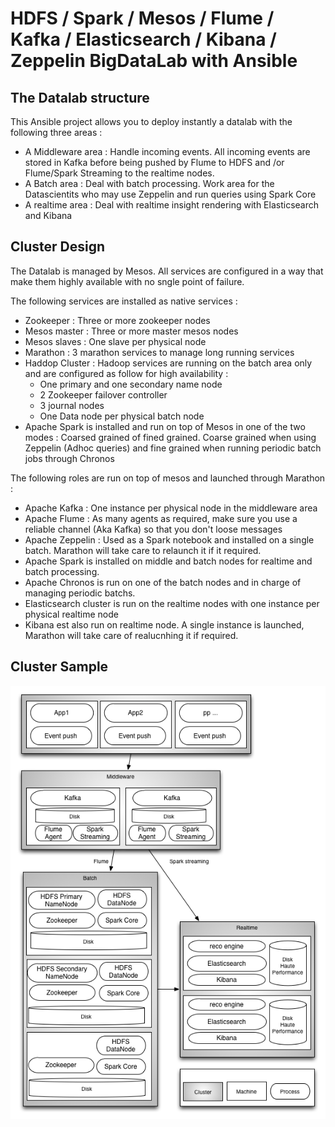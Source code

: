 # HDFS / Spark / Mesos / Flume / Kafka / Elasticsearch / Kibana / Zeppelin BigDataLab with Ansible

## The Datalab structure
This Ansible project allows you to deploy instantly a datalab with the following three areas :

- A Middleware area : Handle incoming events. All incoming events are stored in Kafka before being pushed by Flume to HDFS and /or Flume/Spark Streaming to the realtime nodes.
- A Batch area : Deal with batch processing. Work area for the Datascientits who may use Zeppelin and run queries using Spark Core
- A realtime area : Deal with realtime insight rendering with Elasticsearch and Kibana

## Cluster Design
The Datalab is managed by Mesos. All services are configured in a way that make them highly available with no sngle point of failure.

The following services are installed as native services :
- Zookeeper : Three or more zookeeper nodes
- Mesos master : Three or more master mesos nodes
- Mesos slaves : One slave per physical node
- Marathon : 3 marathon services to manage long running services
- Haddop Cluster : Hadoop services are running on the batch area only and are configured as follow for high availability :
  - One primary and one secondary name node
  - 2 Zookeeper failover controller
  - 3 journal nodes
  - One Data node per physical batch node
- Apache Spark is installed and run on top of Mesos in one of the two modes : Coarsed grained of fined grained. Coarse grained when using Zeppelin (Adhoc queries) and fine grained when running periodic batch jobs through Chronos

The following roles are run on top of mesos and launched through Marathon :
- Apache Kafka : One instance per physical node in the middleware area
- Apache Flume : As many agents as required, make sure you use a reliable channel (Aka Kafka) so that you don't loose messages
- Apache Zeppelin : Used as a Spark notebook and installed on a single batch. Marathon will take care to relaunch it if it required.
- Apache Spark is installed on middle and batch nodes for realtime and batch processing.
- Apache Chronos is run on one of the batch nodes and in charge of managing periodic batchs.
- Elasticsearch cluster is run on the realtime nodes with one instance per physical realtime node
- Kibana est also run on realtime node. A single instance is launched, Marathon will take care of realucnhing it if required.

## Cluster Sample

![](Analytics.png)
